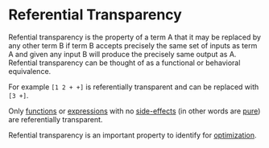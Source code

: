 # Referential Transparency #

Refential transparency is the property of a term A that it may be replaced by any other term B if term B accepts precisely the same set of inputs as term A and given any input B will produce the precisely same output as A. Refential transparency can be thought of as a functional or behavioral equivalence.

For example `[1 2 + +]` is referentially transparent and can be replaced with `[3 +]`.

Only [functions](Function.md) or [expressions](Expression.md) with no [side-effects](SideEffect.md) (in other words are [pure](Purity.md)) are referentially transparent.

Refential transparency is an important property to identify for [optimization](Optimization.md).
